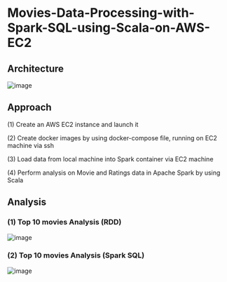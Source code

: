 # Movies-Data-Processing-with-Spark-SQL-using-Scala-on-AWS-EC2
## Architecture
![image](https://user-images.githubusercontent.com/103509243/204367798-5df2ad58-ed59-43a5-a1d6-82b0fd75e64b.png)

## Approach  
(1) Create an AWS EC2 instance and launch it  

(2) Create docker images by using docker-compose file, running on EC2 machine via ssh  

(3) Load data from local machine into Spark container via EC2 machine  

(4) Perform analysis on Movie and Ratings data in Apache Spark by using Scala

## Analysis  
### (1) Top 10 movies Analysis (RDD)  
![image](https://user-images.githubusercontent.com/103509243/204380851-39de726b-3fd8-4853-87bf-f07ed642ac84.png)

### (2) Top 10 movies Analysis (Spark SQL)  
![image](https://user-images.githubusercontent.com/103509243/204414852-a7b3780c-9790-40b3-aa6e-4ed9b31e34fa.png)


